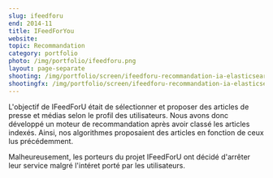 ```yaml
---
slug: ifeedforu
end: 2014-11
title: IFeedForYou
website: 
topic: Recommandation
category: portfolio
photo: /img/portfolio/ifeedforu.png
layout: page-separate
shooting: /img/portfolio/screen/ifeedforu-recommandation-ia-elasticsearch.jpg
shootingfx: /img/portfolio/screen/ifeedforu-recommandation-ia-elasticsearch.jpg
---
```

L'objectif de IFeedForU était de sélectionner et proposer des articles de presse et médias selon le profil des utilisateurs.
Nous avons donc développé un moteur de recommandation après avoir classé les articles indexés. Ainsi, nos algorithmes proposaient des articles en fonction de ceux lus précédemment.

Malheureusement, les porteurs du projet IFeedForU ont décidé d'arrêter leur service malgré l'intéret porté par les utilisateurs.